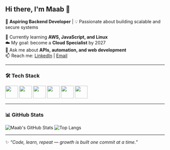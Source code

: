 ## Hi there, I'm Maab 👋

🎯 **Aspiring Backend Developer** | 💡 Passionate about building scalable and secure systems  

🌱 Currently learning **AWS, JavaScript, and Linux**  
☁️ My goal: become a **Cloud Specialist** by 2027  
💬 Ask me about **APIs, automation, and web development**  
📫 Reach me: [LinkedIn](your-linkedin-url) | [Email](mailto:your@email.com)

---

### 🛠️ Tech Stack
<p align="left">
  <img src="https://cdn.jsdelivr.net/gh/devicons/devicon/icons/html5/html5-original.svg" height="40"/>
  <img src="https://cdn.jsdelivr.net/gh/devicons/devicon/icons/css3/css3-original.svg" height="40"/>
  <img src="https://cdn.jsdelivr.net/gh/devicons/devicon/icons/javascript/javascript-original.svg" height="40"/>
  <img src="https://cdn.jsdelivr.net/gh/devicons/devicon/icons/linux/linux-original.svg" height="40"/>
  <img src="https://cdn.jsdelivr.net/gh/devicons/devicon/icons/git/git-original.svg" height="40"/>
  <img src="https://cdn.jsdelivr.net/gh/devicons/devicon/icons/aws/aws-original.svg" height="40"/>
</p>

---

### 📊 GitHub Stats
![Maab's GitHub Stats](https://github-readme-stats.vercel.app/api?username=YourGitHubUsername&show_icons=true&theme=tokyonight)
![Top Langs](https://github-readme-stats.vercel.app/api/top-langs/?username=YourGitHubUsername&layout=compact&theme=tokyonight)

---

✨ *“Code, learn, repeat — growth is built one commit at a time.”*
